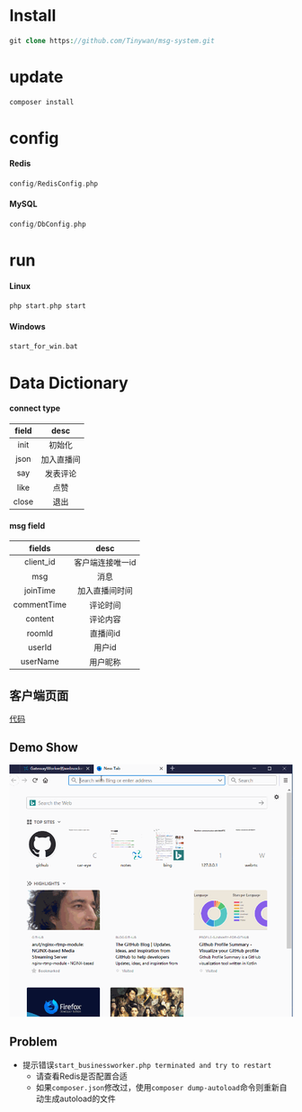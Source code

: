 # Install

```php
git clone https://github.com/Tinywan/msg-system.git
```

# update 

```php
composer install
```

# config

#### Redis  

```php
config/RedisConfig.php
```

#### MySQL 

```php
config/DbConfig.php
```

# run  

#### Linux

```php
php start.php start
```

#### Windows 

```php
start_for_win.bat
```

# Data Dictionary  

#### connect type   

|  field   |  desc   |
| :---: | :---: |
| init  |  初始化  |
| json  | 加入直播间 |
|  say  | 发表评论  |
| like  |  点赞   |
| close |  退出   |

#### msg field   

|  fields   |  desc   |
| :---: | :---: |
| client_id  |  客户端连接唯一id  |
| msg  | 消息 |
|  joinTime  | 加入直播间时间  |
| commentTime  |  评论时间|
| content |  评论内容   |
| roomId |  直播间id   |
| userId |  用户id   |
| userName |  用户昵称   |

## 客户端页面

[代码](https://github.com/Tinywan/msg-system/issues/1)

## Demo Show 

![demo-01](/library/Images/show.gif) 

## Problem 

* 提示错误`start_businessworker.php terminated and try to restart`
  * 请查看Redis是否配置合适
  * 如果`composer.json`修改过，使用`composer dump-autoload`命令则重新自动生成autoload的文件

